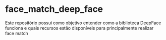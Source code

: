 # face_match_deep_face
Este repositório possui como objetivo entender como a biblioteca DeepFace funciona e quais recursos estão disponíveis para principalmente realizar face match
